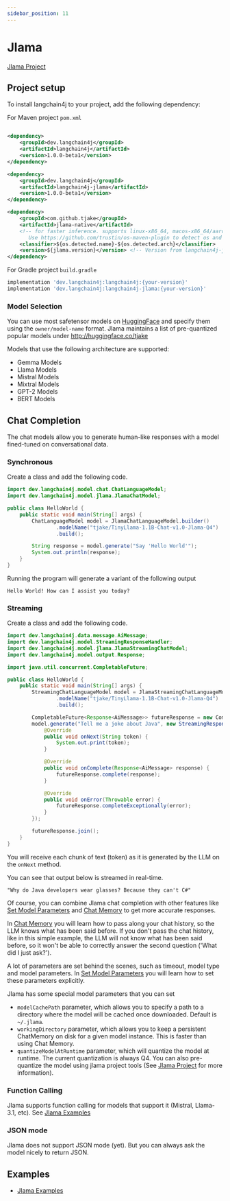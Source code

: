 ```yaml
---
sidebar_position: 11
---
```


# Jlama
[Jlama Project](https://github.com/tjake/Jlama)

## Project setup

To install langchain4j to your project, add the following dependency:

For Maven project `pom.xml`

```xml

<dependency>
    <groupId>dev.langchain4j</groupId>
    <artifactId>langchain4j</artifactId>
    <version>1.0.0-beta1</version>
</dependency>

<dependency>
    <groupId>dev.langchain4j</groupId>
    <artifactId>langchain4j-jlama</artifactId>
    <version>1.0.0-beta1</version>
</dependency>

<dependency>
    <groupId>com.github.tjake</groupId>
    <artifactId>jlama-native</artifactId>
    <!-- for faster inference. supports linux-x86_64, macos-x86_64/aarch_64, windows-x86_64 
       Use https://github.com/trustin/os-maven-plugin to detect os and arch -->
    <classifier>${os.detected.name}-${os.detected.arch}</classifier>
    <version>${jlama.version}</version> <!-- Version from langchain4j-jlama pom -->
</dependency>

```

For Gradle project `build.gradle`

```groovy
implementation 'dev.langchain4j:langchain4j:{your-version}'
implementation 'dev.langchain4j:langchain4j-jlama:{your-version}'
```

### Model Selection
You can use most safetensor models on [HuggingFace](https://huggingface.co/models?library=safetensors&sort=trending) and specify them using the `owner/model-name` format.
Jlama maintains a list of pre-quantized popular models under http://huggingface.co/tjake

Models that use the following architecture are supported:
- Gemma Models
- Llama Models
- Mistral Models
- Mixtral Models
- GPT-2 Models
- BERT Models

## Chat Completion
The chat models allow you to generate human-like responses with a model fined-tuned on conversational data.

### Synchronous
Create a class and add the following code.

```java
import dev.langchain4j.model.chat.ChatLanguageModel;
import dev.langchain4j.model.jlama.JlamaChatModel;

public class HelloWorld {
    public static void main(String[] args) {
        ChatLanguageModel model = JlamaChatLanguageModel.builder()
                .modelName("tjake/TinyLlama-1.1B-Chat-v1.0-Jlama-Q4")
                .build();

        String response = model.generate("Say 'Hello World'");
        System.out.println(response);
    }
}
```
Running the program will generate a variant of the following output

```plaintext
Hello World! How can I assist you today?
```

### Streaming
Create a class and add the following code.

```java
import dev.langchain4j.data.message.AiMessage;
import dev.langchain4j.model.StreamingResponseHandler;
import dev.langchain4j.model.jlama.JlamaStreamingChatModel;
import dev.langchain4j.model.output.Response;

import java.util.concurrent.CompletableFuture;

public class HelloWorld {
    public static void main(String[] args) {
        StreamingChatLanguageModel model = JlamaStreamingChatLanguageModel.builder()
                .modelName("tjake/TinyLlama-1.1B-Chat-v1.0-Jlama-Q4")
                .build();

        CompletableFuture<Response<AiMessage>> futureResponse = new CompletableFuture<>();         
        model.generate("Tell me a joke about Java", new StreamingResponseHandler() {
            @Override
            public void onNext(String token) {
                System.out.print(token);
            }

            @Override
            public void onComplete(Response<AiMessage> response) {
                futureResponse.complete(response);
            }

            @Override
            public void onError(Throwable error) {
                futureResponse.completeExceptionally(error);
            }    
        });

        futureResponse.join();
    }
}
```
You will receive each chunk of text (token) as it is generated by the LLM on the `onNext` method.

You can see that output below is streamed in real-time.

```plaintext
"Why do Java developers wear glasses? Because they can't C#"
```

Of course, you can combine Jlama chat completion with other features like [Set Model Parameters](/tutorials/model-parameters) and [Chat Memory](/tutorials/chat-memory) to get more accurate responses.

In [Chat Memory](/tutorials/chat-memory) you will learn how to pass along your chat history, so the LLM knows what has been said before. If you don't pass the chat history, like in this simple example, the LLM will not know what has been said before, so it won't be able to correctly answer the second question ('What did I just ask?').

A lot of parameters are set behind the scenes, such as timeout, model type and model parameters.
In [Set Model Parameters](/tutorials/model-parameters) you will learn how to set these parameters explicitly.


Jlama has some special model parameters that you can set 

 - `modelCachePath` parameter, which allows you to specify a path to a directory where the model will be cached once downloaded. Default is `~/.jlama`.
 - `workingDirectory` parameter, which allows you to keep a persistent ChatMemory on disk for a given model instance. This is faster than using Chat Memory.
 - `quantizeModelAtRuntime` parameter, which will quantize the model at runtime. The current quantization is always Q4. You can also pre-quantize the model using jlama project tools (See [Jlama Project](https://github.com/tjake/jlama) for more information).

### Function Calling
Jlama supports function calling for models that support it (Mistral, Llama-3.1, etc). 
See [Jlama Examples](https://github.com/langchain4j/langchain4j-examples/tree/main/jlama-examples)

### JSON mode
Jlama does not support JSON mode (yet). But you can always ask the model nicely to return JSON.

## Examples

- [Jlama Examples](https://github.com/langchain4j/langchain4j-examples/tree/main/jlama-examples)
